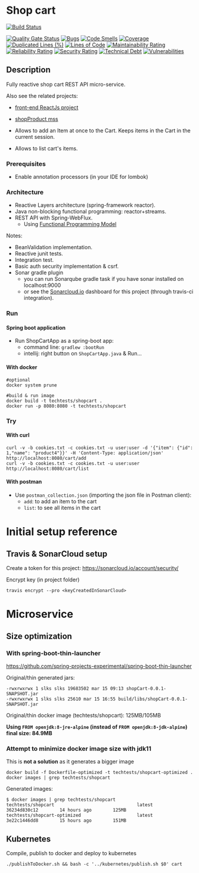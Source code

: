 # Shop cart

[![Build Status](https://travis-ci.com/davidgfolch/shopCart.svg?branch=master)](https://travis-ci.com/davidgfolch/shopCart)

[![Quality Gate Status](https://sonarcloud.io/api/project_badges/measure?project=com.dgf%3AshopCart&metric=alert_status)](https://sonarcloud.io/dashboard?id=com.dgf%3AshopCart)
[![Bugs](https://sonarcloud.io/api/project_badges/measure?project=com.dgf%3AshopCart&metric=bugs)](https://sonarcloud.io/dashboard?id=com.dgf%3AshopCart)
[![Code Smells](https://sonarcloud.io/api/project_badges/measure?project=com.dgf%3AshopCart&metric=code_smells)](https://sonarcloud.io/dashboard?id=com.dgf%3AshopCart)
[![Coverage](https://sonarcloud.io/api/project_badges/measure?project=com.dgf%3AshopCart&metric=coverage)](https://sonarcloud.io/dashboard?id=com.dgf%3AshopCart)
[![Duplicated Lines (%)](https://sonarcloud.io/api/project_badges/measure?project=com.dgf%3AshopCart&metric=duplicated_lines_density)](https://sonarcloud.io/dashboard?id=com.dgf%3AshopCart)
[![Lines of Code](https://sonarcloud.io/api/project_badges/measure?project=com.dgf%3AshopCart&metric=ncloc)](https://sonarcloud.io/dashboard?id=com.dgf%3AshopCart)
[![Maintainability Rating](https://sonarcloud.io/api/project_badges/measure?project=com.dgf%3AshopCart&metric=sqale_rating)](https://sonarcloud.io/dashboard?id=com.dgf%3AshopCart)
[![Reliability Rating](https://sonarcloud.io/api/project_badges/measure?project=com.dgf%3AshopCart&metric=reliability_rating)](https://sonarcloud.io/dashboard?id=com.dgf%3AshopCart)
[![Security Rating](https://sonarcloud.io/api/project_badges/measure?project=com.dgf%3AshopCart&metric=security_rating)](https://sonarcloud.io/dashboard?id=com.dgf%3AshopCart)
[![Technical Debt](https://sonarcloud.io/api/project_badges/measure?project=com.dgf%3AshopCart&metric=sqale_index)](https://sonarcloud.io/dashboard?id=com.dgf%3AshopCart)
[![Vulnerabilities](https://sonarcloud.io/api/project_badges/measure?project=com.dgf%3AshopCart&metric=vulnerabilities)](https://sonarcloud.io/dashboard?id=com.dgf%3AshopCart)
## Description

Fully reactive shop cart REST API micro-service.

Also see the related projects:
 
- [front-end ReactJs project](https://github.com/davidgfolch/shop-web)
- [shopProduct mss](https://github.com/davidgfolch/shopProduct)

- Allows to add an Item at once to the Cart.  Keeps items in the Cart in the current session.

- Allows to list cart's items.

### Prerequisites
- Enable annotation processors (in your IDE for lombok)

### Architecture
- Reactive Layers architecture (spring-framework reactor).
- Java non-blocking functional programming: reactor+streams.
- REST API with Spring-WebFlux.
    - Using [Functional Programming Model](https://docs.spring.io/spring-framework/docs/5.0.0.BUILD-SNAPSHOT/spring-framework-reference/html/web-reactive.html#_functional_programming_model)

Notes:
- BeanValidation implementation.
- Reactive junit tests.
- Integration test.
- Basic auth security implementation & csrf.
- Sonar gradle plugin
    - you can run Sonarqube gradle task if you have sonar installed on localhost:9000
    - or see the [Sonarcloud.io](https://sonarcloud.io/dashboard?id=com.dgf%3AshopCart) dashboard for this project (through travis-ci integration).
  
### Run
#### Spring boot application
- Run ShopCartApp as a spring-boot app:
    - command line: `gradlew :bootRun`
    - intellij: right button on `ShopCartApp.java` & Run...
#### With docker

```shell script
#optional
docker system prune

#build & run image
docker build -t techtests/shopcart .
docker run -p 8080:8080 -t techtests/shopcart
```
    
### Try
#### With curl

    curl -v -b cookies.txt -c cookies.txt -u user:user -d '{"item": {"id": 1,"name": "product4"}}' -H 'Content-Type: application/json' http://localhost:8080/cart/add
    curl -v -b cookies.txt -c cookies.txt -u user:user http://localhost:8080/cart/list
#### With postman
- Use `postman_collection.json` (importing the json file in Postman client):
    - `add`: to add an item to the cart
    - `list`: to see all items in the cart

# Initial setup reference

## Travis & SonarCloud setup

Create a token for this project: https://sonarcloud.io/account/security/

Encrypt key (in project folder)
    
    travis encrypt --pro <keyCreatedInSonarCloud>

# Microservice
## Size optimization
### With spring-boot-thin-launcher
https://github.com/spring-projects-experimental/spring-boot-thin-launcher

Original/thin generated jars:

    -rwxrwxrwx 1 slks slks 19683502 mar 15 09:13 shopCart-0.0.1-SNAPSHOT.jar
    -rwxrwxrwx 1 slks slks 25610 mar 15 16:55 build/libs/shopCart-0.0.1-SNAPSHOT.jar

Original/thin docker image (techtests/shopcart): 125MB/105MB

**Using `FROM openjdk:8-jre-alpine` (instead of `FROM openjdk:8-jdk-alpine`) final size: 84.9MB**

### Attempt to minimize docker image size with jdk11
This is **not a solution** as it generates a bigger image

    docker build -f Dockerfile-optimized -t techtests/shopcart-optimized .
    docker images | grep techtests/shopcart 

Generated images:

    $ docker images | grep techtests/shopcart
    techtests/shopcart                               latest               36234d830c12        14 hours ago        125MB
    techtests/shopcart-optimized                     latest               3e22c1446dd8        15 hours ago        151MB

## Kubernetes
Compile, publish to docker and deploy to kubernetes

    ./publishToDocker.sh && bash -c '../kubernetes/publish.sh $0' cart

